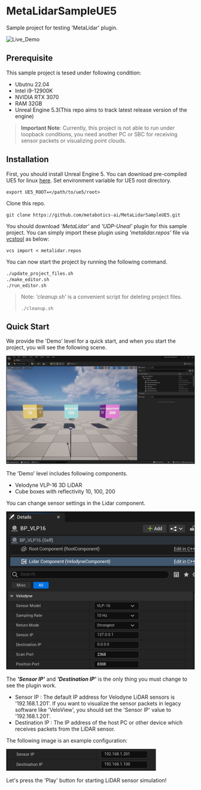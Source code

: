 # MetaLidarSampleUE5
Sample project for testing 'MetaLidar' plugin.

![Live_Demo](Images/demo_velodyne_live.gif)

## Prerequisite
This sample project is tesed under following condition:
- Ubutnu 22.04
- Intel i9-12900K
- NVIDIA RTX 3070
- RAM 32GB
- Unreal Engine 5.3(This repo aims to track latest release version of the engine)

> **Important Note**: Currently, this project is not able to run under loopback conditions, you need another PC or SBC for receiving sensor packets or visualizing point clouds.

## Installation
First, you should install Unreal Engine 5. You can download pre-compiled UE5 for linux [here](https://www.unrealengine.com/en-US/linux). Set environment variable for UE5 root directory.
```
export UE5_ROOT=</path/to/ue5/root>
```
Clone this repo.
```
git clone https://github.com/metabotics-ai/MetaLidarSampleUE5.git
```
You should download *'MetaLidar'* and *'UDP-Uneal'* plugin for this sample project. You can simply import these plugin using *'metalidar.repos'* file via [vcstool](https://pypi.org/project/vcstool/) as below:
```
vcs import < metalidar.repos
```


You can now start the project by running the following command.
```
./update_project_files.sh
./make_editor.sh
./run_editor.sh
```
> Note: *'cleanup.sh'* is a convenient script for deleting project files.
> ```
> ./cleanup.sh
> ```

## Quick Start
We provide the 'Demo' level for a quick start, and when you start the project, you will see the following scene.

![Demo Level](Images/demo_level.png)

The 'Demo' level includes following components.
- Velodyne VLP-16 3D LiDAR
- Cube boxes with reflectivity 10, 100, 200

You can change sensor settings in the Lidar component.

![VelodyneConfiguration](Images/velodyne_component_default.png)

The ***'Sensor IP'*** and ***'Destination IP'*** is the only thing you must change to see the plugin work.
- Sensor IP : The default IP address for Velodyne LiDAR sensors is '192.168.1.201'. If you want to visualize the sensor packets in legacy software like 'VeloView', you should set the 'Sensor IP' value to '192.168.1.201'.
- Destination IP : The IP address of the host PC or other device which receives packets from the LiDAR sensor.

The following image is an example configuration:

![IP_Configure](Images/change_ip_value.png)

Let's press the 'Play' button for starting LiDAR sensor simulation!